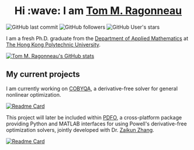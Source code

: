 <h1 align="center">
    Hi :wave: I am <a href="https://www.tomragonneau.com/" target="_blank">Tom M. Ragonneau</a>
</h1>

![GitHub last commit](https://img.shields.io/github/last-commit/ragonneau/ragonneau?logo=github&style=for-the-badge)
![GitHub followers](https://img.shields.io/github/followers/ragonneau?logo=github&style=for-the-badge)
![GitHub User's stars](https://img.shields.io/github/stars/ragonneau?logo=github&style=for-the-badge)


I am a fresh Ph.D. graduate from the [Department of Applied Mathematics](https://www.polyu.edu.hk/ama/) at [The Hong Kong Polytechnic University](https://www.polyu.edu.hk/).

[![Tom M. Ragonneau's GitHub stats](https://github-readme-stats.vercel.app/api?username=ragonneau&show_icons=true&theme=dracula)](https://github.com/anuraghazra/github-readme-stats/)

## My current projects

I am currently working on [COBYQA](https://www.cobyqa.com/), a derivative-free solver for general nonlinear optimization.

[![Readme Card](https://github-readme-stats.vercel.app/api/pin/?username=cobyqa&repo=cobyqa&show_owner=true)](https://github.com/cobyqa/cobyqa/)

This project will later be included within [PDFO](https://www.pdfo.net/), a cross-platform package providing Python and MATLAB interfaces for using Powell's derivative-free optimization solvers, jointly developed with Dr. [Zaikun Zhang](https://www.zhangzk.net/).

[![Readme Card](https://github-readme-stats.vercel.app/api/pin/?username=pdfo&repo=pdfo&show_owner=true)](https://github.com/pdfo/pdfo/)
